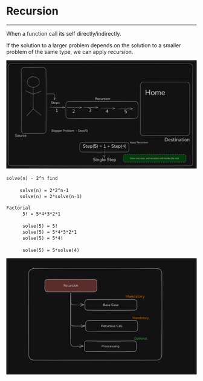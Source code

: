 # Recursion

---

When a function call its self directly/indirectly.

If the solution to a larger problem depends on the solution to a smaller problem of the same type, we can apply recursion.

![image](recursion1.png)

```
solve(n) - 2^n find

     solve(n) = 2*2^n-1
     solve(n) = 2*solve(n-1)
```

```
Factorial
      5! = 5*4*3*2*1

      solve(5) = 5!
      solve(5) = 5*4*3*2*1
      solve(5) = 5*4!

      solve(5) = 5*solve(4)
```

![image](recursion2.png)
